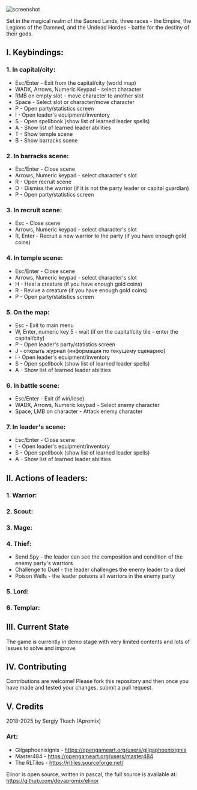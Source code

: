 ﻿![screenshot](https://github.com/devapromix/elinor/blob/master/resources/title.logo.png)

Set in the magical realm of the Sacred Lands, three races - the Empire, 
the Legions of the Damned, and the Undead Hordes - battle for the destiny 
of their gods.

## I. Keybindings:

### 1. In capital/city:
* Esc/Enter - Exit from the capital/city (world map)
* WADX, Arrows, Numeric Keypad - select character
* RMB on empty slot - move character to another slot
* Space - Select slot or character/move character
* P - Open party/statistics screen
* I - Open leader's equipment/inventory
* S - Open spellbook (show list of learned leader spells)
* A - Show list of learned leader abilities
* T - Show temple scene
* B - Show barracks scene

### 2. In barracks scene:
* Esc/Enter - Close scene
* Arrows, Numeric keypad - select character's slot
* R - Open recruit scene
* D - Dismiss the warrior (if it is not the party leader or capital guardian)
* P - Open party/statistics screen

### 3. In recruit scene:
* Esc - Close scene
* Arrows, Numeric keypad - select character's slot
* R, Enter - Recruit a new warrior to the party (if you have enough gold coins)

### 4. In temple scene:
* Esc/Enter - Close scene
* Arrows, Numeric keypad - select character's slot
* H - Heal a creature (if you have enough gold coins)
* R - Revive a creature (if you have enough gold coins)
* P - Open party/statistics screen
	
### 5. On the map:
* Esc - Exit to main menu
* W, Enter, numeric key 5 - wait (if on the capital/city tile - enter the capital/city)
* P - Open leader's party/statistics screen
* J - открыть журнал (информация по текущему сценарию)
* I - Open leader's equipment/inventory
* S - Open spellbook (show list of learned leader spells)
* A - Show list of learned leader abilities
	
### 6. In battle scene:
* Esc/Enter - Exit (if win/lose)
* WADX, Arrows, Numeric keypad - Select enemy character
* Space, LMB on character - Attack enemy character
	
### 7. In leader's scene:
* Esc/Enter - Close scene
* I - Open leader's equipment/inventory
* S - Open spellbook (show list of learned leader spells)
* A - Show list of learned leader abilities

## II. Actions of leaders:

### 1. Warrior:

### 2. Scout:

### 3. Mage:

### 4. Thief:
* Send Spy - the leader can see the composition and condition of the enemy party's warriors
* Challenge to Duel - the leader challenges the enemy leader to a duel
* Poison Wells - the leader poisons all warriors in the enemy party

### 5. Lord:

### 6. Templar:

## III. Current State
The game is currently in demo stage with very limited contents and lots of issues to solve and improve.

## IV. Contributing
Contributions are welcome! Please fork this repository and then once you have made and tested your changes, submit a pull request.

## V. Credits
2018-2025 by Sergiy Tkach (Apromix)

### Art:
* Gilgaphoenixignis - https://opengameart.org/users/gilgaphoenixignis
* Master484 - https://opengameart.org/users/master484
* The RLTiles - https://rltiles.sourceforge.net/

Elinor is open source, written in pascal, the full source is available at:
https://github.com/devapromix/elinor
